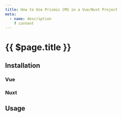 ```yaml
---
title: How to Use Prismic CMS in a Vue/Nuxt Project
meta:
  - name: description
    ? content
---
```


# {{ $page.title }}

<start-tutorial demo="prismic" />

## Installation

### Vue

### Nuxt

## Usage
